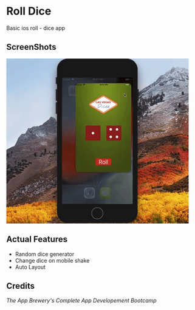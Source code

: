 # Roll Dice

Basic ios roll - dice app 

## ScreenShots

<img src="captures/ScreenShot.gif" align="center" />

## Actual Features
* Random dice generator
* Change dice on mobile shake
* Auto Layout

## Credits 
*The App Brewery's Complete App Developement Bootcamp*
